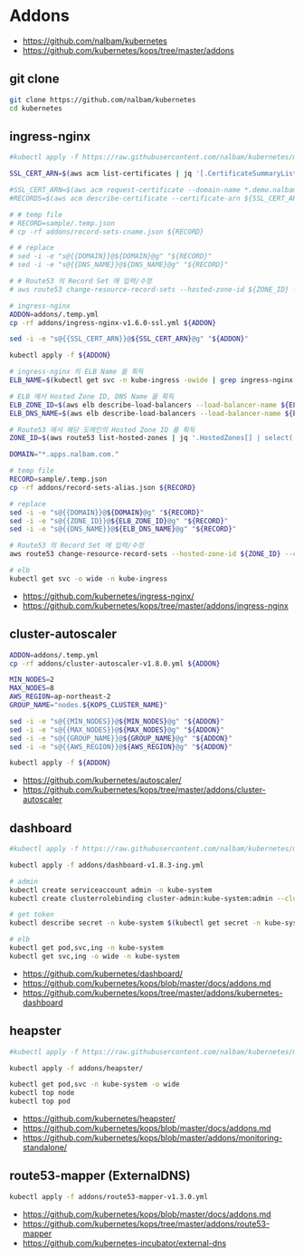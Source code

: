 # Addons

* <https://github.com/nalbam/kubernetes>
* <https://github.com/kubernetes/kops/tree/master/addons>

## git clone

```bash
git clone https://github.com/nalbam/kubernetes
cd kubernetes
```

## ingress-nginx

```bash
#kubectl apply -f https://raw.githubusercontent.com/nalbam/kubernetes/master/addons/ingress-nginx-v1.6.0.yml

SSL_CERT_ARN=$(aws acm list-certificates | jq '[.CertificateSummaryList[] | select(.DomainName=="*.apps.nalbam.com")][0]' | grep CertificateArn | cut -d'"' -f4)

#SSL_CERT_ARN=$(aws acm request-certificate --domain-name *.demo.nalbam.com --validation-method DNS | grep CertificateArn | cut -d'"' -f4)
#RECORDS=$(aws acm describe-certificate --certificate-arn ${SSL_CERT_ARN} | jq '.Certificate.DomainValidationOptions[].ResourceRecord')

# # temp file
# RECORD=sample/.temp.json
# cp -rf addons/record-sets-cname.json ${RECORD}

# # replace
# sed -i -e "s@{{DOMAIN}}@${DOMAIN}@g" "${RECORD}"
# sed -i -e "s@{{DNS_NAME}}@${DNS_NAME}@g" "${RECORD}"

# # Route53 의 Record Set 에 입력/수정
# aws route53 change-resource-record-sets --hosted-zone-id ${ZONE_ID} --change-batch file://./${RECORD}

# ingress-nginx
ADDON=addons/.temp.yml
cp -rf addons/ingress-nginx-v1.6.0-ssl.yml ${ADDON}

sed -i -e "s@{{SSL_CERT_ARN}}@${SSL_CERT_ARN}@g" "${ADDON}"

kubectl apply -f ${ADDON}

# ingress-nginx 의 ELB Name 을 획득
ELB_NAME=$(kubectl get svc -n kube-ingress -owide | grep ingress-nginx | grep LoadBalancer | awk '{print $4}' | cut -d'-' -f1)

# ELB 에서 Hosted Zone ID, DNS Name 을 획득
ELB_ZONE_ID=$(aws elb describe-load-balancers --load-balancer-name ${ELB_NAME} | grep CanonicalHostedZoneNameID | cut -d'"' -f4)
ELB_DNS_NAME=$(aws elb describe-load-balancers --load-balancer-name ${ELB_NAME} | grep '"DNSName"' | cut -d'"' -f4)

# Route53 에서 해당 도메인의 Hosted Zone ID 를 획득
ZONE_ID=$(aws route53 list-hosted-zones | jq '.HostedZones[] | select(.Name=="nalbam.com.")' | grep '"Id"' | cut -d'"' -f4 | cut -d'/' -f3)

DOMAIN="*.apps.nalbam.com."

# temp file
RECORD=sample/.temp.json
cp -rf addons/record-sets-alias.json ${RECORD}

# replace
sed -i -e "s@{{DOMAIN}}@${DOMAIN}@g" "${RECORD}"
sed -i -e "s@{{ZONE_ID}}@${ELB_ZONE_ID}@g" "${RECORD}"
sed -i -e "s@{{DNS_NAME}}@${ELB_DNS_NAME}@g" "${RECORD}"

# Route53 의 Record Set 에 입력/수정
aws route53 change-resource-record-sets --hosted-zone-id ${ZONE_ID} --change-batch file://./${RECORD}

# elb
kubectl get svc -o wide -n kube-ingress
```

* <https://github.com/kubernetes/ingress-nginx/>
* <https://github.com/kubernetes/kops/tree/master/addons/ingress-nginx>

## cluster-autoscaler

```bash
ADDON=addons/.temp.yml
cp -rf addons/cluster-autoscaler-v1.8.0.yml ${ADDON}

MIN_NODES=2
MAX_NODES=8
AWS_REGION=ap-northeast-2
GROUP_NAME="nodes.${KOPS_CLUSTER_NAME}"

sed -i -e "s@{{MIN_NODES}}@${MIN_NODES}@g" "${ADDON}"
sed -i -e "s@{{MAX_NODES}}@${MAX_NODES}@g" "${ADDON}"
sed -i -e "s@{{GROUP_NAME}}@${GROUP_NAME}@g" "${ADDON}"
sed -i -e "s@{{AWS_REGION}}@${AWS_REGION}@g" "${ADDON}"

kubectl apply -f ${ADDON}
```

* <https://github.com/kubernetes/autoscaler/>
* <https://github.com/kubernetes/kops/tree/master/addons/cluster-autoscaler>

## dashboard

```bash
#kubectl apply -f https://raw.githubusercontent.com/nalbam/kubernetes/master/addons/dashboard-v1.8.3.yml

kubectl apply -f addons/dashboard-v1.8.3-ing.yml

# admin
kubectl create serviceaccount admin -n kube-system
kubectl create clusterrolebinding cluster-admin:kube-system:admin --clusterrole=cluster-admin --serviceaccount=kube-system:admin

# get token
kubectl describe secret -n kube-system $(kubectl get secret -n kube-system | grep admin-token | awk '{print $1}')

# elb
kubectl get pod,svc,ing -n kube-system
kubectl get svc,ing -o wide -n kube-system
```

* <https://github.com/kubernetes/dashboard/>
* <https://github.com/kubernetes/kops/blob/master/docs/addons.md>
* <https://github.com/kubernetes/kops/tree/master/addons/kubernetes-dashboard>

## heapster

```bash
#kubectl apply -f https://raw.githubusercontent.com/nalbam/kubernetes/master/addons/heapster-v1.7.0.yml

kubectl apply -f addons/heapster/

kubectl get pod,svc -n kube-system -o wide
kubectl top node
kubectl top pod
```

* <https://github.com/kubernetes/heapster/>
* <https://github.com/kubernetes/kops/blob/master/docs/addons.md>
* <https://github.com/kubernetes/kops/blob/master/addons/monitoring-standalone/>

## route53-mapper (ExternalDNS)

```bash
kubectl apply -f addons/route53-mapper-v1.3.0.yml
```

* <https://github.com/kubernetes/kops/blob/master/docs/addons.md>
* <https://github.com/kubernetes/kops/tree/master/addons/route53-mapper>
* <https://github.com/kubernetes-incubator/external-dns>
